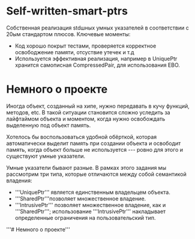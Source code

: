 # Self-written-smart-ptrs

Собственная реализация stdшных умных указателей в соответствии с 20ым стандартом плюсов. Ключевые моменты:
* Код хорошо покрыт тестами, проверяется корректное освободжение памяти, отсуствие утечек и т.д
* Используется эффективная реализация, например в UniquePtr хранится самописная CompressedPair, для использования EBO.

# Немного о проекте

Иногда объект, созданный на хипе, нужно передавать в кучу функций, методов, etc. В такой ситуации становится сложно уследить за лайфтаймом объекта и моментом, когда нужно освобождать выделенную под объект память.

Хотелось бы воспользоваться удобной обёрткой, которая автоматически выделит память при создании объекта и освободит память, когда объект больше не используется --- ровно для этого и существуют умные указатели.

Умные указатели бывают разные. В рамках этого задания мы рассмотрим три типа, которые отличаются между собой семантикой владения:
* '''UniquePtr''' является единственным владельцем объекта.
* '''SharedPtr'''позволяет множественное владение.
* '''IntrusivePtr''' позволяет множественное владение, как и '''SharedPtr'''; использование '''IntrusivePtr''' накладывает определенные ограничения на пользовательский тип.

'''# Немного о проекте'''
